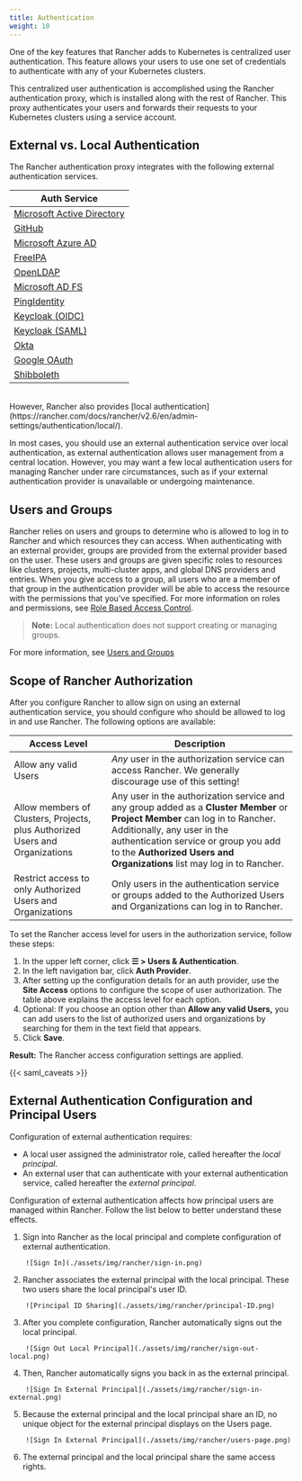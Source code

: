 ```yaml
---
title: Authentication
weight: 10
---
```


One of the key features that Rancher adds to Kubernetes is centralized user authentication. This feature allows your users to use one set of credentials to authenticate with any of your Kubernetes clusters.

This centralized user authentication is accomplished using the Rancher authentication proxy, which is installed along with the rest of Rancher. This proxy authenticates your users and forwards their requests to your Kubernetes clusters using a service account.

## External vs. Local Authentication

The Rancher authentication proxy integrates with the following external authentication services.

| Auth Service                                                                                     |
| ------------------------------------------------------------------------------------------------ |
| [Microsoft Active Directory](https://rancher.com/docs/rancher/v2.6/en/admin-settings/authentication/ad/)  |
| [GitHub](https://rancher.com/docs/rancher/v2.6/en/admin-settings/authentication/github/)                  |
| [Microsoft Azure AD](https://rancher.com/docs/rancher/v2.6/en/admin-settings/authentication/azure-ad/)    |
| [FreeIPA](https://rancher.com/docs/rancher/v2.6/en/admin-settings/authentication/freeipa/)                |
| [OpenLDAP](https://rancher.com/docs/rancher/v2.6/en/admin-settings/authentication/openldap/)              |
| [Microsoft AD FS](https://rancher.com/docs/rancher/v2.6/en/admin-settings/authentication/microsoft-adfs/) |
| [PingIdentity](https://rancher.com/docs/rancher/v2.6/en/admin-settings/authentication/ping-federate/)     |
| [Keycloak (OIDC)](https://rancher.com/docs/rancher/v2.6/en/admin-settings/authentication/keycloak-oidc/)  |
| [Keycloak (SAML)](https://rancher.com/docs/rancher/v2.6/en/admin-settings/authentication/keycloak-saml/)  |
| [Okta](https://rancher.com/docs/rancher/v2.6/en/admin-settings/authentication/okta/)                      | 
| [Google OAuth](https://rancher.com/docs/rancher/v2.6/en/admin-settings/authentication/google/)            | 
| [Shibboleth](https://rancher.com/docs/rancher/v2.6/en/admin-settings/authentication/shibboleth)           |

<br/>
However, Rancher also provides [local authentication](https://rancher.com/docs/rancher/v2.6/en/admin-settings/authentication/local/).

In most cases, you should use an external authentication service over local authentication, as external authentication allows user management from a central location. However, you may want a few local authentication users for managing Rancher under rare circumstances, such as if your external authentication provider is unavailable or undergoing maintenance.

## Users and Groups

Rancher relies on users and groups to determine who is allowed to log in to Rancher and which resources they can access. When authenticating with an external provider, groups are provided from the external provider based on the user. These users and groups are given specific roles to resources like clusters, projects, multi-cluster apps, and global DNS providers and entries. When you give access to a group, all users who are a member of that group in the authentication provider will be able to access the resource with the permissions that you've specified. For more information on roles and permissions, see [Role Based Access Control](https://rancher.com/docs/rancher/v2.6/en/admin-settings/rbac/).

> **Note:** Local authentication does not support creating or managing groups.

For more information, see [Users and Groups](https://rancher.com/docs/rancher/v2.6/en/admin-settings/authentication/user-groups/)

## Scope of Rancher Authorization

After you configure Rancher to allow sign on using an external authentication service, you should configure who should be allowed to log in and use Rancher. The following options are available:

| Access Level | Description |
|----------------------------------------------|-------------|
| Allow any valid Users                   | _Any_ user in the authorization service can access Rancher. We generally discourage use of this setting! |
| Allow members of Clusters, Projects, plus Authorized Users and Organizations | Any user in the authorization service and any group added as a **Cluster Member** or **Project Member** can log in to Rancher. Additionally, any user in the authentication service or group you add to the **Authorized Users and Organizations** list may log in to Rancher. |
| Restrict access to only Authorized Users and Organizations | Only users in the authentication service or groups added to the Authorized Users and Organizations can log in to Rancher. |

To set the Rancher access level for users in the authorization service, follow these steps:

1. In the upper left corner, click **☰ > Users & Authentication**.
1. In the left navigation bar, click **Auth Provider**.
1. After setting up the configuration details for an auth provider, use the **Site Access** options to configure the scope of user authorization. The table above explains the access level for each option.
1. Optional: If you choose an option other than **Allow any valid Users,** you can add users to the list of authorized users and organizations by searching for them in the text field that appears.
1. Click **Save**.

**Result:** The Rancher access configuration settings are applied.

{{< saml_caveats >}}

## External Authentication Configuration and Principal Users

Configuration of external authentication requires:

- A local user assigned the administrator role, called hereafter the _local principal_.
- An external user that can authenticate with your external authentication service, called hereafter the _external principal_.

Configuration of external authentication affects how principal users are managed within Rancher. Follow the list below to better understand these effects.

1. Sign into Rancher as the local principal and complete configuration of external authentication.
```img
	![Sign In](./assets/img/rancher/sign-in.png)
```
2. Rancher associates the external principal with the local principal. These two users share the local principal's user ID.
```img
	![Principal ID Sharing](./assets/img/rancher/principal-ID.png)
```
3. After you complete configuration, Rancher automatically signs out the local principal.
```img
	![Sign Out Local Principal](./assets/img/rancher/sign-out-local.png)
```
4. Then, Rancher automatically signs you back in as the external principal.
```img
	![Sign In External Principal](./assets/img/rancher/sign-in-external.png)
```
5. Because the external principal and the local principal share an ID, no unique object for the external principal displays on the Users page.
```img
	![Sign In External Principal](./assets/img/rancher/users-page.png)
```
6. The external principal and the local principal share the same access rights.
